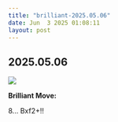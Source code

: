 ```yaml
---
title: "brilliant-2025.05.06"
date: Jun  3 2025 01:08:11
layout: post
---
```


## 2025.05.06

![](images/brilliant-2025.05.06.png)

**Brilliant Move:**

8... Bxf2+!!
